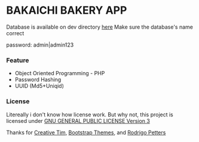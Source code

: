 # BAKAICHI BAKERY APP

Database is available on dev directory [here](./dev)
Make sure the database's name correct

password:
admin|admin123

### Feature
- Object Oriented Programming - PHP
- Password Hashing
- UUID (Md5+Uniqid)

### License
Litereally i don't know how license work.
But why not, this project is licensed under [GNU GENERAL PUBLIC LICENSE Version 3](./LICENSE.md)

Thanks for [Creative Tim](http://www.creative-tim.com), [Bootstrap Themes](https://bootstrapthemes.co/), and [Rodrigo Petters](https://github.com/rodrigofmp)